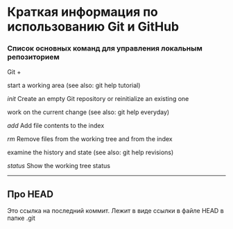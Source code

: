 # Краткая информация по использованию Git и GitHub

### Список основных команд для управления **локальным** репозиторием

Git +


start a working area (see also: git help tutorial)


   *init*      Create an empty Git repository or reinitialize an existing one

work on the current change (see also: git help everyday)


   *add*       Add file contents to the index


   *rm*        Remove files from the working tree and from the index


examine the history and state (see also: git help revisions)


   *status*    Show the working tree status

___

## Про HEAD


Это ссылка на последний коммит. Лежит в виде ссылки в файле HEAD  в папке .git



